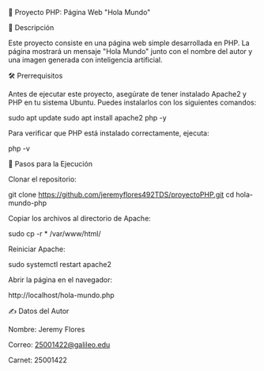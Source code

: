 📌 Proyecto PHP: Página Web "Hola Mundo"

📖 Descripción

Este proyecto consiste en una página web simple desarrollada en PHP. La página mostrará un mensaje "Hola Mundo" junto con el nombre del autor y una imagen generada con inteligencia artificial.

🛠 Prerrequisitos

Antes de ejecutar este proyecto, asegúrate de tener instalado Apache2 y PHP en tu sistema Ubuntu. Puedes instalarlos con los siguientes comandos:

sudo apt update
sudo apt install apache2 php -y

Para verificar que PHP está instalado correctamente, ejecuta:

php -v

🚀 Pasos para la Ejecución

Clonar el repositorio:

git clone https://github.com/jeremyflores492TDS/proyectoPHP.git
cd hola-mundo-php

Copiar los archivos al directorio de Apache:

sudo cp -r * /var/www/html/

Reiniciar Apache:

sudo systemctl restart apache2

Abrir la página en el navegador:

http://localhost/hola-mundo.php

✍️ Datos del Autor

Nombre: Jeremy Flores

Correo: 25001422@galileo.edu

Carnet: 25001422

